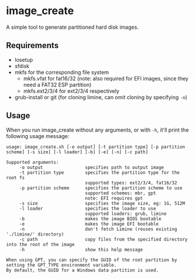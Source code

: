# image\_create

A simple tool to generate partitioned hard disk images.

## Requirements
 - losetup
 - sfdisk
 - mkfs for the corresponding file system
   - mkfs.vfat for fat16/32 (note: also required for EFI images, since they need a FAT32 ESP partition)
   - mkfs.ext2/3/4 for ext2/3/4 respectively
 - grub-install or git (for cloning limine, can omit cloning by specifying `-n`)

## Usage
When you run image\_create without any arguments, or with `-h`, it'll print the following usage message:
```
usage: image_create.sh [-o output] [-t partition type] [-p partition scheme] [-s size] [-l loader] [-b] [-e] [-n] [-c path]

Supported arguments:
	 -o output                specifies path to output image
	 -t partition type        specifies the partition type for the root fs
	                          supported types: ext2/3/4, fat16/32
	 -p partition scheme      specifies the partition scheme to use
	                          supported schemes: mbr, gpt
	                          note: EFI requires gpt
	 -s size                  specifies the image size, eg: 1G, 512M
	 -l loader                specifies the loader to use
	                          supported loaders: grub, limine
	 -b                       makes the image BIOS bootable
	 -e                       makes the image EFI bootable
	 -n                       don't fetch Limine (reuses existing './limine/' directory)
	 -c path                  copy files from the specified directory into the root of the image
	 -h                       show this help message

When using GPT, you can specify the GUID of the root partition by setting the GPT_TYPE environment variable.
By default, the GUID for a Windows data partition is used.
```
